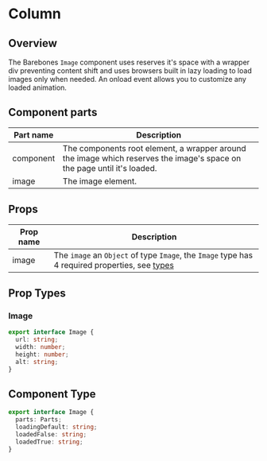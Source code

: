 # Column

## Overview
The Barebones `Image` component uses reserves it's space with a wrapper div preventing content shift and uses browsers built in lazy loading to load images only when needed. An onload event allows you to customize any loaded animation.

## Component parts

| Part name | Description |
|-----------|-------------|
| component | The components root element, a wrapper around the image which reserves the image's space on the page until it's loaded. |
| image | The image element. |

## Props

| Prop name | Description |
|-----------|-------------|
| image | The `image` an `Object` of type `Image`, the `Image` type has 4 required properties, see [types](/guide/components/image.html#prop-types) |

## Prop Types

### Image

```ts
export interface Image {
  url: string;
  width: number;
  height: number;
  alt: string;
}
```

## Component Type

```ts
export interface Image {
  parts: Parts;
  loadingDefault: string;
  loadedFalse: string;
  loadedTrue: string;
}
```